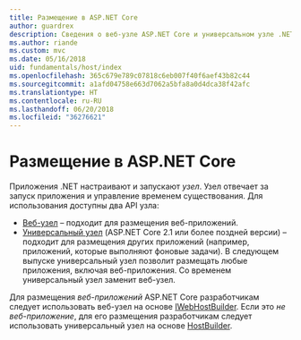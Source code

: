 ```yaml
---
title: Размещение в ASP.NET Core
author: guardrex
description: Сведения о веб-узле ASP.NET Core и универсальном узле .NET, которые отвечают за запуск приложений и управление временем существования.
ms.author: riande
ms.custom: mvc
ms.date: 05/16/2018
uid: fundamentals/host/index
ms.openlocfilehash: 365c679e789c07818c6eb007f40f6aef43b82c44
ms.sourcegitcommit: a1afd04758e663d7062a5bfa8a0d4dca38f42afc
ms.translationtype: HT
ms.contentlocale: ru-RU
ms.lasthandoff: 06/20/2018
ms.locfileid: "36276621"
---
```

# <a name="host-in-aspnet-core"></a>Размещение в ASP.NET Core

Приложения .NET настраивают и запускают *узел*. Узел отвечает за запуск приложения и управление временем существования. Для использования доступны два API узла:

* [Веб-узел](xref:fundamentals/host/web-host) &ndash; подходит для размещения веб-приложений.
* [Универсальный узел](xref:fundamentals/host/generic-host) (ASP.NET Core 2.1 или более поздней версии) &ndash; подходит для размещения других приложений (например, приложений, которые выполняют фоновые задачи). В следующем выпуске универсальный узел позволит размещать любые приложения, включая веб-приложения. Со временем универсальный узел заменит веб-узел.

Для размещения *веб-приложений* ASP.NET Core разработчикам следует использовать веб-узел на основе [IWebHostBuilder](/dotnet/api/microsoft.aspnetcore.hosting.iwebhostbuilder). Если это *не веб-приложение*, для его размещения разработчикам следует использовать универсальный узел на основе [HostBuilder](/dotnet/api/microsoft.extensions.hosting.hostbuilder).
